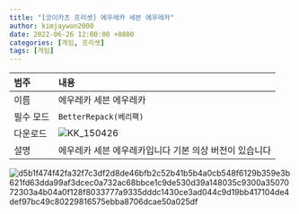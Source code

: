 ```yaml
---
title: "[코이카츠 프리셋] 에우레카 세븐 에우레카"
author: kimjaywon2000
date: 2022-06-26 12:00:00 +0800
categories: [게임, 프리셋]
tags: [게임]
---
```


| 범주             | 내용            |
|:----------------|:---------------|
| 이름             | 에우레카 세븐 에우레카  |
| 필수 모드         | `BetterRepack(베리팩)`       |
| 다운로드          | ![KK_150426](https://user-images.githubusercontent.com/76558033/175808108-86a82acc-2684-44fd-b9a2-f32d0f71189a.png) |
| 설명             | 에우레카 세븐 에우레카입니다 기본 의상 버전이 있습니다   |

![d5b1f474f42fa32f7c3df2d8de46bfb2c52b41b5b4a0cb548f6129b359e3b621fd63dda99af3dcec0a732ac68bbce1c9de530d39a148035c9300a3507072303a4b04a0f128f8033777a9335dddc1430ce3ad044c9d19bb417104de4def97bc49c80229816575ebba8706dcae50a025df](https://user-images.githubusercontent.com/76558033/175808134-20c783fe-af63-4389-9c3e-dd30dca94f0e.png)


